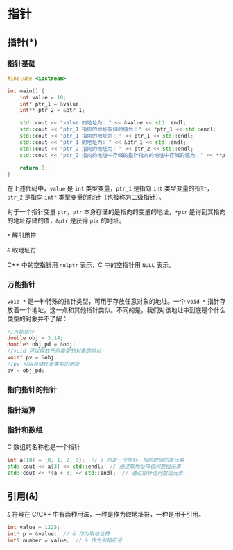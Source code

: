 # 指针

## 指针(*)

### 指针基础

```cpp
#include <iostream>

int main() {
    int value = 10;
    int* ptr_1 = &value;
    int** ptr_2 = &ptr_1;

    std::cout << "value 的地址为: " << &value << std::endl;
    std::cout << "ptr_1 指向的地址存储的值为：" << *ptr_1 << std::endl;
    std::cout << "ptr_1 指向的地址为: " << ptr_1 << std::endl;
    std::cout << "ptr_1 的地址为: " << &ptr_1 << std::endl;
    std::cout << "ptr_2 指向的地址为: " << ptr_2 << std::endl;
    std::cout << "ptr_2 指向的地址中存储的指针指向的地址中存储的值为：" << **ptr_2 << std::endl;

    return 0;
}
```

在上述代码中，`value` 是 `int` 类型变量，`ptr_1` 是指向 `int` 类型变量的指针，`ptr_2` 是指向 `int*` 类型变量的指针（也被称为二级指针）。

对于一个指针变量 `ptr`，`ptr` 本身存储的是指向的变量的地址，`*ptr` 是得到其指向的地址存储的值，`&ptr` 是获得 `ptr` 的地址。

`*` 解引用符

`&` 取地址符

C++ 中的空指针用 `nulptr` 表示，C 中的空指针用 `NULL` 表示。



### 万能指针

`void *` 是一种特殊的指针类型，可用于存放任意对象的地址。一个 `void *` 指针存放着一个地址，这一点和其他指针类似。不同的是，我们对该地址中到底是个什么类型的对象并不了解：

```cpp
//万能指针
double obj = 3.14;
double* obj_pd = &obj;
//void 可以存放任何类型的对象的地址
void* pv = &obj;
//pv 可以存储任意类型的地址
pv = obj_pd;
```



### 指向指针的指针



### 指针运算



### 指针和数组

C 数组的名称也是一个指针
```cpp
int a[10] = {0, 1, 2, 3};  // a 也是一个指针，指向数组的首元素
std::cout << a[3] << std::endl;  // 通过取地址符访问数组元素
std::cout << *(a + 3) << std::endl;  // 通过指针访问数组元素
```





## 引用(&)

`&` 符号在 C/C++ 中有两种用法，一种是作为取地址符，一种是用于引用。

```cpp
int value = 1225;
int* p = &value;  // & 作为取地址符
int& number = value;  // & 作为引用符号
```

